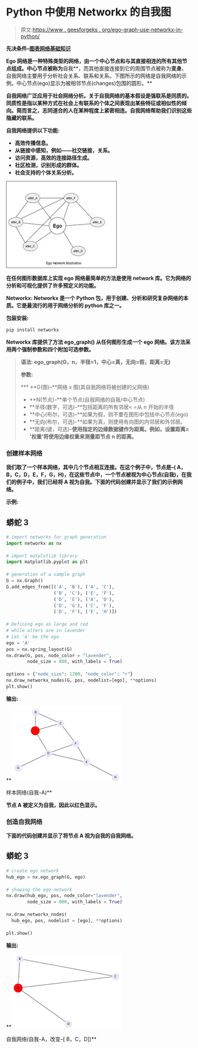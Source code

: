 # Python 中使用 Networkx 的自我图

> 原文:[https://www . geesforgeks . org/ego-graph-use-networkx-in-python/](https://www.geeksforgeeks.org/ego-graph-using-networkx-in-python/)

**先决条件–**[**图表**](https://www.geeksforgeeks.org/graph-and-its-representations/)**[**网络基础知识**](https://www.geeksforgeeks.org/python-visualize-graphs-generated-in-networkx-using-matplotlib/)**

**Ego 网络是一种特殊类型的网络，由一个中心节点和与其直接相连的所有其他节点组成。中心节点被称为**自我**，而其他直接连接到它的周围节点被称为**变身**。自我网络主要用于分析社会关系、联系和关系。下图所示的网络是自我网络的示例。中心节点(ego)显示为被相邻节点(changes)包围的圆形。**

**自我网络广泛应用于社会网络分析。关于自我网络的基本假设是强联系是同质的。同质性是指以某种方式在社会上有联系的个体之间表现出某些特征或相似性的倾向。简而言之，志同道合的人在某种程度上紧密相连。自我网络帮助我们识别这些隐藏的联系。**

****自我网络提供以下功能:****

*   **高效传播信息。**
*   **从链接中感知，例如——社交链接，关系。**
*   **访问资源，高效的连接路径生成。**
*   **社区检测，识别形成的群体。**
*   **社会支持的个体关系分析。**

**![](img/923d8d016a77af2550b78992b8b52db0.png)**

**在任何图形数据库上实现 ego 网络最简单的方法是使用 network 库。它为网络的分析和可视化提供了许多预定义的功能。**

****Networkx:** Networkx 是一个 Python 包，用于创建、分析和研究复杂网络的本质。它是最流行的用于网络分析的 python 库之一。**

****包装安装:****

```py
pip install networkx
```

**Networkx 库提供了方法 **ego_graph()** 从任何图形生成一个 ego 网络。该方法采用两个强制参数和四个附加可选参数。**

> ****语法:** ego_graph(G，n，半径=1，中心=真，无向=假，距离=无)**
> 
> ****参数:****
> 
>  ***   **G(图)–**网络 x 图(其自我网络将被创建的父网络)
> *   **N(节点)–**单个节点(自我网络的自我/中心节点)
> *   **半径(数字，可选)–**包括距离的所有邻居< =从 n 开始的半径
> *   **中心(布尔，可选)–**如果为假，则不要在图形中包括中心节点(ego)
> *   **无向(布尔，可选)–**如果为真，则使用有向图的内邻居和外邻居。
> *   **距离(键，可选)–**使用指定的边缘数据键作为距离。例如，设置距离= '权重'将使用边缘权重来测量距节点 n 的距离。**

### ****创建样本网络****

**我们取了一个样本网络，其中几个节点相互连接。在这个例子中，节点是–( A，B，C，D，E，F，G，H)，在这些节点中，一个节点被视为中心节点(自我)，在我们的例子中，我们已经将 A 视为自我。下面的代码创建并显示了我们的示例网络。**

****示例:****

## **蟒蛇 3**

```py
# import networkx for graph generation
import networkx as nx

# import matplotlib library
import matplotlib.pyplot as plt

# generation of a sample graph
G = nx.Graph()
G.add_edges_from([('A', 'B'), ('A', 'C'), 
                  ('B', 'C'), ('E', 'F'),
                  ('D', 'E'), ('A', 'D'), 
                  ('D', 'G'), ('C', 'F'),
                  ('D', 'F'), ('E', 'H')])

# Defining ego as large and red
# while alters are in lavender
# Let 'A' be the ego
ego = 'A'
pos = nx.spring_layout(G)
nx.draw(G, pos, node_color = "lavender", 
        node_size = 800, with_labels = True)

options = {"node_size": 1200, "node_color": "r"}
nx.draw_networkx_nodes(G, pos, nodelist=[ego], **options)
plt.show()
```

****输出:****

**![](img/dafe160884a29ab8d718bd96d9198171.png)

样本网络(自我-A)** 

**节点 A 被定义为自我，因此以红色显示。**

### ****创造自我网络****

**下面的代码创建并显示了将节点 A 视为自我的自我网络。**

## **蟒蛇 3**

```py
# create ego network
hub_ego = nx.ego_graph(G, ego)

# showing the ego network
nx.draw(hub_ego, pos, node_color="lavender", 
        node_size = 800, with_labels = True)

nx.draw_networkx_nodes(
  hub_ego, pos, nodelist = [ego], **options)

plt.show()
```

****输出:****

**![](img/458bd5e8c14737f3925738a39dd75dc3.png)

自我网络(自我-A，改变–[ B，C，D])**